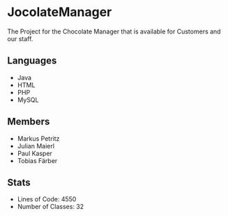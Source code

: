 # JocolateManager
The Project for the Chocolate Manager that is available for Customers and our staff.

## Languages
* Java
* HTML
* PHP
* MySQL

## Members
* Markus Petritz
* Julian Maierl
* Paul Kasper
* Tobias Färber

## Stats
* Lines of Code: 4550
* Number of Classes: 32
